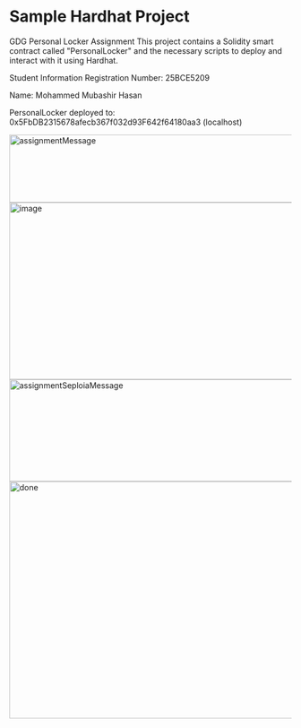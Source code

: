 # Sample Hardhat Project

GDG Personal Locker Assignment
This project contains a Solidity smart contract called "PersonalLocker" and the necessary scripts to deploy and interact with it using Hardhat.

Student Information
Registration Number: 25BCE5209

Name: Mohammed Mubashir Hasan

PersonalLocker deployed to: 0x5FbDB2315678afecb367f032d93F642f64180aa3 (localhost)

<img width="641" height="121" alt="assignmentMessage" src="https://github.com/user-attachments/assets/93ac6371-b245-462b-9ceb-c9d51c9bb670" />
<img width="1334" height="316" alt="image" src="https://github.com/user-attachments/assets/5e547346-f597-4f5c-ac9a-7a21db860178" />

<img width="662" height="182" alt="assignmentSeploiaMessage" src="https://github.com/user-attachments/assets/092038c8-e583-451a-a540-65ae592cb65b" />
<img width="915" height="423" alt="done" src="https://github.com/user-attachments/assets/556c1862-398c-4a70-8f74-02a76f72c44a" />
